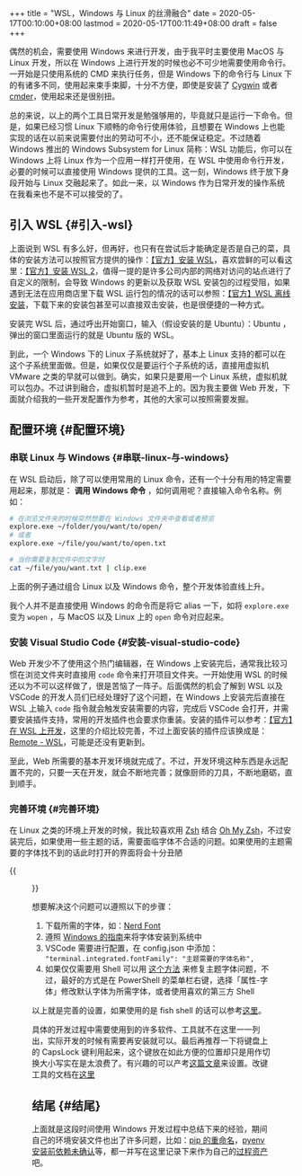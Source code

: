 +++
title = "WSL，Windows 与 Linux 的丝滑融合"
date = 2020-05-17T00:10:00+08:00
lastmod = 2020-05-17T00:11:49+08:00
draft = false
+++

偶然的机会，需要使用 Windows 来进行开发，由于我平时主要使用 MacOS 与 Linux 开发，所以在 Windows 上进行开发的时候也必不可少地需要使用命令行。一开始是只使用系统的 CMD 来执行任务，但是 Windows 下的命令行与 Linux 下的有诸多不同，使用起来束手束脚，十分不方便，即使是安装了 [Cygwin](https://www.cygwin.com/) 或者 [cmder](https://cmder.net/)，使用起来还是很别扭。

总的来说，以上的两个工具日常开发是勉强够用的，毕竟就只是运行一下命令。但是，如果已经习惯 Linux 下顺畅的命令行使用体验，且想要在 Windows 上也能实现的话在以前来说需要付出的劳动可不小，还不能保证稳定。不过随着 Windows 推出的 Windows Subsystem for Linux 简称：WSL 功能后，你可以在 Windows 上将 Linux 作为一个应用一样打开使用，在 WSL 中使用命令行开发，必要的时候可以直接使用 Windows 提供的工具。这一刻，Windows 终于放下身段开始与 Linux 交融起来了。如此一来，以 Windows 作为日常开发的操作系统在我看来也不是不可以接受的了。


## 引入 WSL {#引入-wsl}

上面说到 WSL 有多么好，但再好，也只有在尝试后才能确定是否是自己的菜，具体的安装方法可以按照官方提供的操作：[【官方】安装 WSL](https://docs.microsoft.com/en-us/windows/wsl/install-win10)，喜欢尝鲜的可以看这里：[【官方】安装 WSL 2](https://docs.microsoft.com/en-us/windows/wsl/wsl2-install)，值得一提的是许多公司内部的网络对访问的站点进行了自定义的限制，会导致 Windows 的更新以及获取 WSL 安装包的过程受阻，如果遇到无法在应用商店里下载 WSL 运行包的情况的话可以参照：[【官方】WSL 离线安装](https://docs.microsoft.com/en-us/windows/wsl/install-manual)，下载下来的安装包甚至可以直接双击安装，也是很便捷的一种方式。

安装完 WSL 后，通过呼出开始窗口，输入（假设安装的是 Ubuntu）：Ubuntu ，弹出的窗口里面运行的就是 Ubuntu 版的 WSL。

到此，一个 Windows 下的 Linux 子系统就好了，基本上 Linux 支持的都可以在这个子系统里面做。但是，如果仅仅是要运行个子系统的话，直接用虚拟机 VMware 之类的早就可以做到。确实，如果只是要用一个 Linux 系统，虚拟机就可以包办。不过讲到融合，虚拟机暂时是追不上的。因为我主要做 Web 开发，下面就介绍我的一些开发配置作为参考，其他的大家可以按照需要发掘。


## 配置环境 {#配置环境}


### 串联 Linux 与 Windows {#串联-linux-与-windows}

在 WSL 启动后，除了可以使用常用的 Linux 命令，还有一个十分有用的特定需要用起来，那就是： ****调用 Windows 命令**** ，如何调用呢？直接输入命令名称。例如：

```sh
# 在浏览文件夹的时候突然想要在 Windows 文件夹中查看或者预览
explore.exe ~/folder/you/want/to/open/
# 或者
explore.exe ~/file/you/want/to/open.txt

# 当你需要复制文件中的文字时
cat ~/file/you/want.txt | clip.exe
```

上面的例子通过组合 Linux 以及 Windows 命令，整个开发体验直线上升。

我个人并不是直接使用 Windows 的命令而是将它 alias 一下，如将 `explore.exe` 变为 `wopen` ，与 MacOS 以及 Linux 上的 `open` 命令对应起来。


### 安装 Visual Studio Code {#安装-visual-studio-code}

Web 开发少不了使用这个热门编辑器，在 Windows 上安装完后，通常我比较习惯在浏览文件夹时直接用 `code` 命令来打开项目文件夹。一开始使用 WSL 的时候还以为不可以这样做了，很是苦恼了一阵子。后面偶然的机会了解到 WSL 以及 VSCode 的开发人员们已经处理好了这个问题，在 Windows 上安装完后直接在 WSL 上输入 `code` 指令就会触发安装需要的内容，完成后 VSCode 会打开，并需要安装插件支持，常用的开发插件也会要求你重装。安装的插件可以参考：[【官方】在 WSL 上开发](https://code.visualstudio.com/docs/remote/wsl)，这里的介绍比较完善，不过上面安装的插件应该换成是：[Remote - WSL](https://marketplace.visualstudio.com/items?itemName=ms-vscode-remote.remote-wsl)，可能是还没有更新到。

至此，Web 所需要的基本开发环境就完成了。不过，开发环境这种东西是永远配置不完的，只要一天在开发，就会不断地完善；就像厨师的刀具，不断地磨砺，直到顺手。


### 完善环境 {#完善环境}

在 Linux 之类的环境上开发的时候，我比较喜欢用 [Zsh](http://zsh.sourceforge.net/) 结合 [Oh My Zsh](https://ohmyz.sh/)，不过安装完后，如果使用一些主题的话，需要面临字体不合适的问题。如果使用的主题需要的字体找不到的话此时打开的界面将会十分丑陋

{{<figure src="/blog/ox-hugo/Yc5JLn_2020-05-16_21-20-36.png">}}

想要解决这个问题可以遵照以下的步骤：

1.  下载所需的字体，如：[Nerd Font](https://www.nerdfonts.com/font-downloads)
2.  遵照 [Windows 的指南](https://support.microsoft.com/zh-cn/help/314960/how-to-install-or-remove-a-font-in-windows)来将字体安装到系统中
3.  VSCode 需要进行配置，在 config.json 中添加： `"terminal.integrated.fontFamily": "主题需要的字体名称",`
4.  如果仅仅需要用 Shell 可以用 [这个方法](https://gist.github.com/romkatv/aa7a70fe656d8b655e3c324eb10f6a8b) 来修复主题字体问题，不过，最好的方式是在 PowerShell 的菜单栏右键，选择「属性-字体」修改默认字体为所需字体，或者使用喜欢的第三方 Shell

以上就是完善的设置，如果使用的是 fish shell 的话可以参考[这里](https://gist.github.com/nixin72/20dec757e021bb9e594c6f087acfe609)。

具体的开发过程中需要使用到的许多软件、工具就不在这里一一列出，实际开发的时候有需要再安装就可以。最后再推荐一下将键盘上的 CapsLock 键利用起来，这个键放在如此方便的位置却只是用作切换大小写实在是太浪费了。有兴趣的可以产考[这篇文章](https://www.jianshu.com/p/ab0b79713359)来设置。改键工具的文档在[这里](https://wyagd001.github.io/zh-cn/docs/Program.htm)


## 结尾 {#结尾}

上面就是这段时间使用 Windows 开发过程中总结下来的经验，期间自己的环境安装文件也出了许多问题，比如：[pip 的重命名](https://stackoverflow.com/questions/44455001/how-to-change-pip3-command-to-be-pip)，[pyenv 安装前依赖未确认](https://realpython.com/intro-to-pyenv/)等，都一并写在这里记录下来作为自己的[过程资产](https://wiki.mbalib.com/wiki/%25E7%25BB%2584%25E7%25BB%2587%25E8%25BF%2587%25E7%25A8%258B%25E8%25B5%2584%25E4%25BA%25A7)吧。